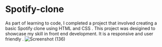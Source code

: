 # Spotify-clone
As part of learning to code, I completed a project that involved creating a basic Spotify clone using HTML and CSS .
This project was desigined to showcase my skill in front end development. It is a responsive and user friendly . 
![Screenshot (136)](https://github.com/amancoderhub/Spotify-clone/assets/161157754/4e929212-907d-4a21-b2cc-c0ccf520c093)
